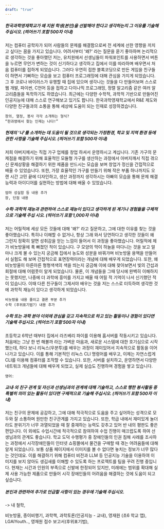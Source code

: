 ```yaml
---
draft: "true"
---
```

##### 한국과학영재학교가 왜 지원 학생(본인)을 선발해야 한다고 생각하는지 그 이유를 기술해 주십시오. (띄어쓰기 포함 500자 이내)
저는 컴퓨터 공학자가 되어 사람들의 문제를 해결함으로써 전 세계에 선한 영향을 끼치고 싶다는 꿈을 가지고 있습니다. 어려서부터 '왜?' 라는 질문을 묻기 좋아하며 논리적으로 생각하는 것을 좋아했던 저는, 유치원에서 선생님들이 파워포인트를 사용하면서 버튼을 누르면 무언가 변하는 것이 신기하다고 생각하고 집에서 이를 따라하며 배우면서 처음 컴퓨터를 접하게 되었습니다. 그러다 우연히 접한 블록코딩으로 만든 게임을 친구들이 하면서 기뻐하는 모습을 보고 컴퓨터 프로그래밍에 대해 관심을 가지게 되었습니다. 그 후 코로나 바이러스가 유행할 때 집에 있으며 생각나는 것들을 다 만들어보며 스스로 웹 개발, 파이썬, C언어 등을 접하고 다이나믹 프로그래밍, 정렬 알고리즘 같은 여러 알고리즘들을 독학하기도 하였습니다. 최근에는 다양한 수학적, 과학적 기반으로 만들어진 인공지능에 대해 스스로 연구해보고 있기도 합니다. 한국과학영재학교에서 R&E 제도와 다양한 친구들과의 소통을 통해 세상에 도움이 되는 인재로 성장하겠습니다. 

	창의, 열정, 봉사 각각 소개하는 형식?
	“한과영에서 찾는 인재는 나다!”

##### 현재의 ‘나’를 소개하는 데 도움이 될 것으로 생각되는 가정환경, 학교 및 지역 환경 등에 관한 사항을 기술해 주십시오. (띄어쓰기 포함 500자 이내)
저희 아버지께서는 직접 가구 업체를 창업 하셔서 운영하시고 계십니다. 기존 가구의 문제점을 해결하기 위해 효율적인 모듈형 가구를 생산하는 과정에서 아버지깨서 직접 겪으신 문제상황을 해결하기 위한 제품을 만드시는 모습을 보며 창업가 정신을 간접적으로 배울 수 있었습니다. 또한, 가장 효율적인 가구를 만들기 위해 작은 부품 하나까지도 오랜 시간 고민 끝에 디자인하고, 생산 과정까지 생각하시는 아빠의 모습을 통해 문제 해결 능력과 아이디어를 실현하는 방법에 대해 배울 수 있었습니다. 

	엄마 성실함 등 내용 추가
	장, 단점 내용

##### 수학·과학적 재능과 관련하여 스스로 재능이 있다고 생각하게 된 계기나 경험들을 구체적으로 기술해 주십 시오. (띄어쓰기 포함 1,000자 이내)
저는 어릴적에 세상 모든 것들에 대해 '왜?' 라고 질문하고, 그에 대한 이유를 찾는 것을 좋아했습니다. 특히나 이해할 수 없거나, 항상 그래 와서 당연하다고 생각한 것들이 왜 그런지 정확히 알면 성취감을 얻는 느낌이 들어서 이 과정을 좋아했습니다. 어릴적에 제가 비눗방울에 푹 빠졌던 적이 있습니다. 구 모양의 막이 하늘을 떠다니는 것을 보고 얼마나 크게 불 수 있는지 궁금해 집에서 농도와 성분을 바꿔가며 비눗방울 용액을 만들어서 실험도 해 보며 간접적으로 표면장력이라는 개념에 대해 배우게 되었습니다. 또한, 왜 비눗방울이 아른아른 형형색색의 색을 띄는지 궁금해 이에 대해 찾아보면서 빛의 간섭과 회절에 대해 어렴풋이 알게 되었습니다. 물론, 이 개념들을 그때 당시에 완벽히 이해하지는 못했지만, 나중에 더 과학에 흥미를 가지고 배울 때 어릴 적 기억이 나서 신기했던 적이 있습니다. 이때 다른 친구들이 그제서야 배우는 것을 저는 스스로 터득하여 생각한 것에 과학적 재능이 있다고 생각하게 되었습니다.

	비눗방울 내용 줄이고 결론 부분 추가
	수학 (후위표기법?) 내용 추가

##### 수학 또는 과학 분야 이외에 관심을 갖고 지속적으로 하고 있는 활동이나 경험이 있다면 기술해 주십시오. (띄어쓰기 포함 500자 이내)
초등학교 6학년 때부터 집에서 라즈베리 파이를 이용해 홈서버를 작동시키고 있습니다. 처음에는 그냥 한 번 해볼까 라는 가벼운 마음과, 새로운 시스템에 대한 호기심으로 시작했는데, 하다 보니 리눅스(우분투)를 배우는 과정이 재미있어서 지속적으로 활동을 이어나가고 있습니다. 이를 통해 기본적인 리눅스 CLI 명령어를 배우고, 이제는 자연스럽게 CLI를 이용해 컴퓨터를 조작할 수 있습니다. 또한, 서버를 설치하고, 운영하면서 다양한 네트워크 개념들에 대해 배우게 되었고, 실제 실습도 진행하며 경험을 쌓고 있습니다. 

	영어: 
##### 교내·외 친구 관계 및 자신과 선생님과의 관계에 대해 기술하고, 스스로 행한 봉사활동 중 특별히 의미 있는 활동이 있다면 구체적으로 기술해 주십시오. (띄어쓰기 포함 500자 이내)
저는 친구의 문제에 공감하고, 그에 대해 적극적으로 도움을 주고 싶어하는 성격으로 모두와 잘 소통하며 원만한 친구관계를 가지고 있습니다. 또한, 학급 내에서 재미있게 놀더라도 분위기가 너무 과열되었을 때 잘 중재하는 능력도 갖추고 있어 반 내의 평판도 좋은 편입니다. 이 외에도 수업시간에 적극적으로 참여하여 수업 진행이 매끄럽도록 하여 선생님과의 관계도 좋습니다. 
학교 도덕 수행평가 중 장애인들의 인권 침해 사례를 조사하는 과정에서 시각장애인들이 인터넷 쇼핑몰에서 물건을 구매할 때 겪는 어려움들에 대해 알게 되었습니다. 보통 상품 페이지에서 이미지를 볼 수 없다면 놓치는 정보가 너무 많다는 것인데요. 이를 해결하기 위해 컴퓨터 비전과 LLM 등 인공지능 기술을 이용하여 이미지를 보지 않아도 생김새를 이해할 수 있도록 하는 프로젝트를 팀을 꾸려 진행 중입니다. 현재는 시간과 인원의 부족으로 신발에 한정되어 있지만, 미래에는 범위를 확대해 실제 사용 가능한 제품으로 만들어 시각 장애인들의 어려움을 해결하는 것에 도움이 되고 싶습니다. 

##### 본인과 관련하여 추가로 언급할 사항이 있는 경우에 기술해 주십시오.
-> 내 철학, 

비눗방울, 종이비행기, 과학책, 과학토론(인공지능 - 교내), 영재원 (초6 학교 앱), LGAIYouth.., 영재원 접수 보고서(후위표기법), 